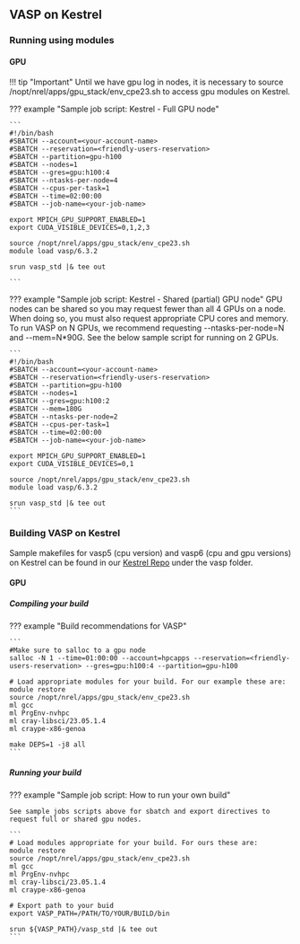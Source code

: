 ## VASP on Kestrel

### Running using modules

#### GPU

!!! tip "Important"
	Until we have gpu log in nodes, it is necessary to source /nopt/nrel/apps/gpu_stack/env_cpe23.sh to access gpu modules on Kestrel. 

??? example "Sample job script: Kestrel - Full GPU node"

    ```
    #!/bin/bash
    #SBATCH --account=<your-account-name> 
    #SBATCH --reservation=<friendly-users-reservation>
    #SBATCH --partition=gpu-h100
    #SBATCH --nodes=1
    #SBATCH --gres=gpu:h100:4 
    #SBATCH --ntasks-per-node=4
    #SBATCH --cpus-per-task=1
    #SBATCH --time=02:00:00
    #SBATCH --job-name=<your-job-name>

    export MPICH_GPU_SUPPORT_ENABLED=1
    export CUDA_VISIBLE_DEVICES=0,1,2,3
    
    source /nopt/nrel/apps/gpu_stack/env_cpe23.sh
    module load vasp/6.3.2

    srun vasp_std |& tee out

    ```

??? example "Sample job script: Kestrel - Shared (partial) GPU node"
    GPU nodes can be shared so you may request fewer than all 4 GPUs on a node. When doing so, you must also request appropriate CPU cores and memory. To run VASP on N GPUs, we recommend requesting --ntasks-per-node=N and --mem=N*90G. See the below sample script for running on 2 GPUs. 

    ```
    #!/bin/bash
    #SBATCH --account=<your-account-name> 
    #SBATCH --reservation=<friendly-users-reservation>
    #SBATCH --partition=gpu-h100
    #SBATCH --nodes=1
    #SBATCH --gres=gpu:h100:2 
    #SBATCH --mem=180G
    #SBATCH --ntasks-per-node=2
    #SBATCH --cpus-per-task=1
    #SBATCH --time=02:00:00
    #SBATCH --job-name=<your-job-name>

    export MPICH_GPU_SUPPORT_ENABLED=1
    export CUDA_VISIBLE_DEVICES=0,1

    source /nopt/nrel/apps/gpu_stack/env_cpe23.sh
    module load vasp/6.3.2

    srun vasp_std |& tee out
    ```

### Building VASP on Kestrel

Sample makefiles for vasp5 (cpu version) and vasp6 (cpu and gpu versions) on Kestrel can be found in our [Kestrel Repo](https://github.com/NREL/HPC/tree/master/kestrel) under the vasp folder.

#### GPU

##### Compiling your build

??? example "Build recommendations for VASP"

    ```
    #Make sure to salloc to a gpu node
    salloc -N 1 --time=01:00:00 --account=hpcapps --reservation=<friendly-users-reservation> --gres=gpu:h100:4 --partition=gpu-h100

    # Load appropriate modules for your build. For our example these are:
    module restore
    source /nopt/nrel/apps/gpu_stack/env_cpe23.sh
    ml gcc
    ml PrgEnv-nvhpc
    ml cray-libsci/23.05.1.4
    ml craype-x86-genoa

    make DEPS=1 -j8 all
    ```

##### Running your build

??? example "Sample job script: How to run your own build"

    See sample jobs scripts above for sbatch and export directives to request full or shared gpu nodes.

    ```
    # Load modules appropriate for your build. For ours these are:
    module restore
    source /nopt/nrel/apps/gpu_stack/env_cpe23.sh
    ml gcc
    ml PrgEnv-nvhpc
    ml cray-libsci/23.05.1.4
    ml craype-x86-genoa

    # Export path to your buid
    export VASP_PATH=/PATH/TO/YOUR/BUILD/bin

    srun ${VASP_PATH}/vasp_std |& tee out
    ```


